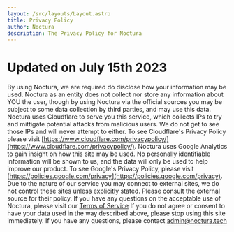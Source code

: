 ```yaml
---
layout: /src/layouts/Layout.astro
title: Privacy Policy
author: Noctura
description: The Privacy Policy for Noctura
---
```

# Updated on July 15th 2023

<style>
    p {
        color: var(--font-color);
    }
</style>

By using Noctura, we are required do disclose how your information may be used. Noctura as an entity does not collect nor store any information about YOU the user, though by using Noctura via the official sources you may be subject to some data collection by third parties, and may use this data. Noctura uses Cloudflare to serve you this service, which collects IPs to try and mittigate potential attacks from malicious users. We do not get to see those IPs and will never attempt to either. To see Cloudflare's Privacy Policy please visit [https://www.cloudflare.com/privacypolicy/](https://www.cloudflare.com/privacypolicy/). Noctura uses Google Analytics to gain insight on how this site may be used. No personally identifiable information will be shown to us, and the data will only be used to help improve our product. To see Google's Privacy Policy, please visit [https://policies.google.com/privacy](https://policies.google.com/privacy). Due to the nature of our service you may connect to external sites, we do not control these sites unless explicitly stated. Please consult the external source for their policy. If you have any questions on the acceptable use of Noctura, please visit our [Terms of Service](terms) If you do not agree or consent to have your data used in the way described above, please stop using this site immediately. If you have any questions, please contact [admin@noctura.tech](mailto:admin@noctura.tech)